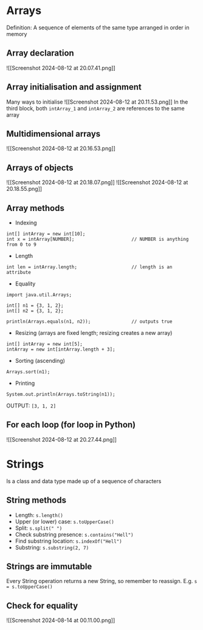 # Arrays
Definition: A sequence of elements of the same type arranged in order in memory
## Array declaration
![[Screenshot 2024-08-12 at 20.07.41.png]]
## Array initialisation and assignment
Many ways to initialise
![[Screenshot 2024-08-12 at 20.11.53.png]]
In the third block, both `intArray_1` and `intArray_2` are references to the same array
## Multidimensional arrays
![[Screenshot 2024-08-12 at 20.16.53.png]]
## Arrays of objects
![[Screenshot 2024-08-12 at 20.18.07.png]]
![[Screenshot 2024-08-12 at 20.18.55.png]]
## Array methods
- Indexing
```
int[] intArray = new int[10];
int x = intArray[NUMBER];                     // NUMBER is anything from 0 to 9
```
- Length
```
int len = intArray.length;                    // length is an attribute
```
- Equality
```
import java.util.Arrays;

int[] n1 = {3, 1, 2};
int[] n2 = {3, 1, 2};

println(Arrays.equals(n1, n2));               // outputs true
```
- Resizing (arrays are fixed length; resizing creates a new array)
```
int[] intArray = new int[5];
intArray = new int[intArray.length + 3];
```
- Sorting (ascending)
```
Arrays.sort(n1);
```
- Printing
```
System.out.println(Arrays.toString(n1));
```
OUTPUT: `[3, 1, 2]`
## For each loop (for loop in Python)
![[Screenshot 2024-08-12 at 20.27.44.png]]
# Strings
Is a class and data type made up of a sequence of characters
## String methods
- Length: `s.length()`
- Upper (or lower) case: `s.toUpperCase()`
- Split: `s.split(" ")`
- Check substring presence: `s.contains("Hell")`
- Find substring location: `s.indexOf("Hell")`
- Substring: `s.substring(2, 7)`
## Strings are immutable
Every String operation returns a new String, so remember to reassign. E.g. `s = s.toUpperCase()`
## Check for equality
![[Screenshot 2024-08-14 at 00.11.00.png]]
